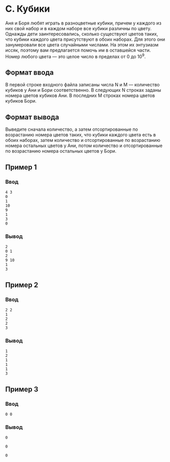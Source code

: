 # C. Кубики

Аня и Боря любят играть в разноцветные кубики, причем у каждого из них свой набор и в каждом наборе все кубики различны
по цвету. Однажды дети заинтересовались, сколько существуют цветов таких, что кубики каждого цвета присутствуют в обоих
наборах. Для этого они занумеровали все цвета случайными числами. На этом их энтузиазм иссяк, поэтому вам предлагается
помочь им в оставшейся части. Номер любого цвета — это целое число в пределах от 0 до 10<sup>9</sup>.

## Формат ввода

В первой строке входного файла записаны числа N и M — количество кубиков у Ани и Бори соответственно. В следующих N
строках заданы номера цветов кубиков Ани. В последних M строках номера цветов кубиков Бори.

## Формат вывода

Выведите сначала количество, а затем отсортированные по возрастанию номера цветов таких, что кубики каждого цвета есть в
обоих наборах, затем количество и отсортированные по возрастанию номера остальных цветов у Ани, потом количество и
отсортированные по возрастанию номера остальных цветов у Бори.

## Пример 1

### Ввод

    4 3
    0
    1
    10
    9
    1
    3
    0

### Вывод

    2
    0 1
    2
    9 10
    1
    3

## Пример 2

### Ввод

    2 2
    1
    2
    2
    3

### Вывод

    1
    2
    1
    1
    1
    3

## Пример 3

### Ввод

    0 0

### Вывод

    0
    
    0
    
    0

